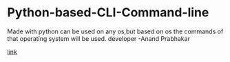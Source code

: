 # Python-based-CLI-Command-line
Made with python can be used on any os,but based on os the commands of that operating system will be used.   developer -Anand Prabhakar

[link](https://git.io/JJNoj)
